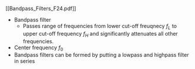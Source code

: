 [[Bandpass_Filters_F24.pdf]]

- Bandpass filter
	- Passes range of frequencies from lower cut-off freuqnecy $f_L$ to upper cut-off frequency $f_H$ and significantly attenuates all other frequencies.
- Center frequency $f_0$
- Bandpass filters can be formed by putting a lowpass and highpass filter in series